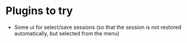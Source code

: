 Plugins to try
======

* Some ui for select/save sessions
(so that the session is not restored automatically, but selected from the menu)


